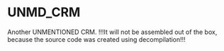 # UNMD_CRM
Another UNMENTIONED CRM.
!!!It will not be assembled out of the box, because the source code was created using decompilation!!!
